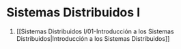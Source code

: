 # Sistemas Distribuidos I
1. [[Sistemas Distribuidos I/01-Introducción a los Sistemas Distribuidos|Introducción a los Sistemas Distribuidos]]